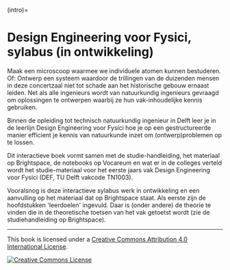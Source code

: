 (intro)=
# Design Engineering voor Fysici, sylabus (in ontwikkeling)

Maak een microscoop waarmee we individuele atomen kunnen bestuderen. Of: Ontwerp een systeem waardoor de trillingen van de duizenden mensen in deze concertzaal niet tot schade aan het historische gebouw ernaast leiden. Net als alle ingenieurs wordt van natuurkundig ingenieurs gevraagd om oplossingen te ontwerpen waarbij ze hun vak-inhoudelijke kennis gebruiken.

Binnen de opleiding tot technisch natuurkundig ingenieur in Delft leer je in de leerlijn Design Engineering voor Fysici hoe je op een gestructureerde manier efficient je kennis van natuurkunde inzet om (ontwerp)problemen op te lossen. 

Dit interactieve boek vormt samen met de studie-handleiding, het materiaal op Brightspace, de notebooks op Vocareum en wat er in de colleges verteld wordt het studie-materiaal voor het eerste jaars vak Design Engineering voor Fysici (DEF, TU Delft vakcode TN1003). 

Vooralsnog is deze interactieve sylabus werk in ontwikkeling en een aanvulling op het materiaal dat op Brightspace staat. Als eerste zijn de hoofdstukken 'leerdoelen' ingevuld. Daar is (onder andere) de theorie te vinden die in de theoretische toetsen van het vak getoetst wordt (zie de studiehandleiding op Brightspace). 

---

This book is licensed under a <a rel="license" href="http://creativecommons.org/licenses/by/4.0/">Creative Commons Attribution 4.0 International License</a>.

<a rel="license" href="http://creativecommons.org/licenses/by/4.0/"><img alt="Creative Commons License" style="border-width:0" src="https://i.creativecommons.org/l/by/4.0/88x31.png"/></a>
